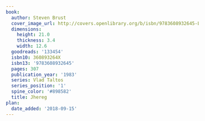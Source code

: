 ```yaml
---
book:
  author: Steven Brust
  cover_image_url: http://covers.openlibrary.org/b/isbn/9783608932645-L.jpg
  dimensions:
    height: 21.0
    thickness: 3.4
    width: 12.6
  goodreads: '133454'
  isbn10: 360893264X
  isbn13: '9783608932645'
  pages: 307
  publication_year: '1983'
  series: Vlad Taltos
  series_position: '1'
  spine_color: '#898582'
  title: Jhereg
plan:
  date_added: '2018-09-15'
---
```

